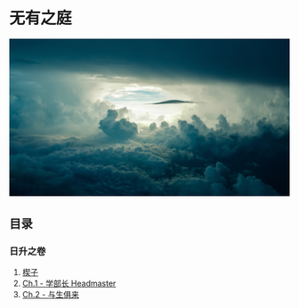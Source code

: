 # 无有之庭

![pic](素材/bkg_cc0.jpg)

## 目录
### 日升之卷 
1. [楔子](卷一：日升之卷/楔子.md)
2. [Ch.1 - 学部长 Headmaster](卷一：日升之卷/Ch.%201%20-%20学部长%20Headmaster.md)
3. [Ch.2 - 与生俱来](卷一：日升之卷/Ch.%202%20-%20与生俱来.md)